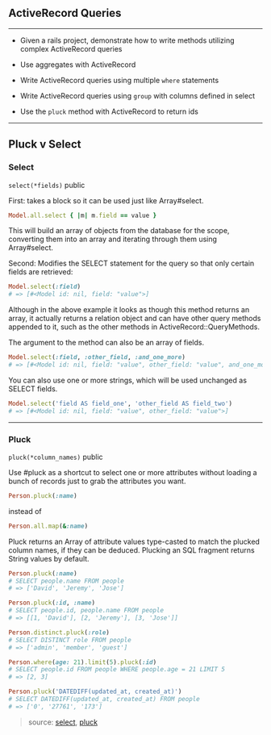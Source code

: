 ## ActiveRecord Queries
-----

- Given a rails project, demonstrate how to write methods utilizing complex ActiveRecord queries

- Use aggregates with ActiveRecord

- Write ActiveRecord queries using multiple `where` statements

- Write ActiveRecord queries using `group` with columns defined in select

- Use the `pluck` method with ActiveRecord to return ids



-----

## Pluck v Select

### Select

`select(*fields)` public

First: takes a block so it can be used just like Array#select.

```Ruby
Model.all.select { |m| m.field == value }
```

This will build an array of objects from the database for the scope, converting them into an array and iterating through them using Array#select.

Second: Modifies the SELECT statement for the query so that only certain fields are retrieved:

```Ruby
Model.select(:field)
# => [#<Model id: nil, field: "value">]
```

Although in the above example it looks as though this method returns an array, it actually returns a relation object and can have other query methods appended to it, such as the other methods in ActiveRecord::QueryMethods.

The argument to the method can also be an array of fields.

```Ruby
Model.select(:field, :other_field, :and_one_more)
# => [#<Model id: nil, field: "value", other_field: "value", and_one_more: "value">]
```

You can also use one or more strings, which will be used unchanged as SELECT fields.

```Ruby
Model.select('field AS field_one', 'other_field AS field_two')
# => [#<Model id: nil, field: "value", other_field: "value">]
```

-----

### Pluck

`pluck(*column_names)` public

Use #pluck as a shortcut to select one or more attributes without loading a bunch of records just to grab the attributes you want.

```Ruby
Person.pluck(:name)
```

instead of 

```Ruby
Person.all.map(&:name)
```

Pluck returns an Array of attribute values type-casted to match the plucked column names, if they can be deduced. Plucking an SQL fragment returns String values by default.

```Ruby
Person.pluck(:name)
# SELECT people.name FROM people
# => ['David', 'Jeremy', 'Jose']

Person.pluck(:id, :name)
# SELECT people.id, people.name FROM people
# => [[1, 'David'], [2, 'Jeremy'], [3, 'Jose']]

Person.distinct.pluck(:role)
# SELECT DISTINCT role FROM people
# => ['admin', 'member', 'guest']

Person.where(age: 21).limit(5).pluck(:id)
# SELECT people.id FROM people WHERE people.age = 21 LIMIT 5
# => [2, 3]

Person.pluck('DATEDIFF(updated_at, created_at)')
# SELECT DATEDIFF(updated_at, created_at) FROM people
# => ['0', '27761', '173']
```



>source: [select](https://apidock.com/rails/ActiveRecord/QueryMethods/select), [pluck](https://apidock.com/rails/ActiveRecord/Calculations/pluck)